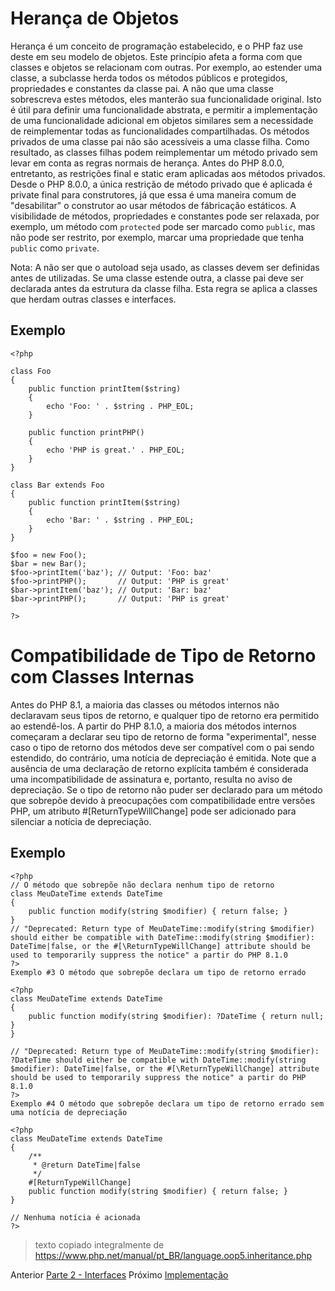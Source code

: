 # Herança de Objetos

Herança é um conceito de programação estabelecido, e o PHP faz use deste em seu modelo de objetos. Este princípio afeta a forma com que classes e objetos se relacionam com outras.
Por exemplo, ao estender uma classe, a subclasse herda todos os métodos públicos e protegidos, propriedades e constantes da classe pai. A não que uma classe sobrescreva estes métodos, eles manterão sua funcionalidade original.
Isto é útil para definir uma funcionalidade abstrata, e permitir a implementação de uma funcionalidade adicional em objetos similares sem a necessidade de reimplementar todas as funcionalidades compartilhadas.
Os métodos privados de uma classe pai não são acessíveis a uma classe filha. Como resultado, as classes filhas podem reimplementar um método privado sem levar em conta as regras normais de herança. Antes do PHP 8.0.0, entretanto, as restrições final e static eram aplicadas aos métodos privados. Desde o PHP 8.0.0, a única restrição de método privado que é aplicada é private final para construtores, já que essa é uma maneira comum de "desabilitar" o construtor ao usar métodos de fábricação estáticos.
A visibilidade de métodos, propriedades e constantes pode ser relaxada, por exemplo, um método com `protected` pode ser marcado como `public`, mas não pode ser restrito, por exemplo, marcar uma propriedade que tenha `public` como `private`.

Nota:
A não ser que o autoload seja usado, as classes devem ser definidas antes de utilizadas. Se uma classe estende outra, a classe pai deve ser declarada antes da estrutura da classe filha. Esta regra se aplica a classes que herdam outras classes e interfaces.

## Exemplo
```
<?php

class Foo
{
    public function printItem($string)
    {
        echo 'Foo: ' . $string . PHP_EOL;
    }

    public function printPHP()
    {
        echo 'PHP is great.' . PHP_EOL;
    }
}

class Bar extends Foo
{
    public function printItem($string)
    {
        echo 'Bar: ' . $string . PHP_EOL;
    }
}

$foo = new Foo();
$bar = new Bar();
$foo->printItem('baz'); // Output: 'Foo: baz'
$foo->printPHP();       // Output: 'PHP is great'
$bar->printItem('baz'); // Output: 'Bar: baz'
$bar->printPHP();       // Output: 'PHP is great'

?>
```
# Compatibilidade de Tipo de Retorno com Classes Internas

Antes do PHP 8.1, a maioria das classes ou métodos internos não declaravam seus tipos de retorno, e qualquer tipo de retorno era permitido ao estendê-los.
A partir do PHP 8.1.0, a maioria dos métodos internos começaram a declarar seu tipo de retorno de forma "experimental", nesse caso o tipo de retorno dos métodos deve ser compatível com o pai sendo estendido, do contrário, uma notícia de depreciação é emitida. Note que a ausência de uma declaração de retorno explícita também é considerada uma incompatibilidade de assinatura e, portanto, resulta no aviso de depreciação.
Se o tipo de retorno não puder ser declarado para um método que sobrepõe devido à preocupações com compatibilidade entre versões PHP, um atributo #[ReturnTypeWillChange] pode ser adicionado para silenciar a notícia de depreciação.

## Exemplo 


```
<?php
// O método que sobrepõe não declara nenhum tipo de retorno
class MeuDateTime extends DateTime
{
    public function modify(string $modifier) { return false; }
}
// "Deprecated: Return type of MeuDateTime::modify(string $modifier) should either be compatible with DateTime::modify(string $modifier): DateTime|false, or the #[\ReturnTypeWillChange] attribute should be used to temporarily suppress the notice" a partir do PHP 8.1.0
?>
Exemplo #3 O método que sobrepõe declara um tipo de retorno errado

<?php
class MeuDateTime extends DateTime
{
    public function modify(string $modifier): ?DateTime { return null; }
}

// "Deprecated: Return type of MeuDateTime::modify(string $modifier): ?DateTime should either be compatible with DateTime::modify(string $modifier): DateTime|false, or the #[\ReturnTypeWillChange] attribute should be used to temporarily suppress the notice" a partir do PHP 8.1.0
?>
Exemplo #4 O método que sobrepõe declara um tipo de retorno errado sem uma notícia de depreciação

<?php
class MeuDateTime extends DateTime
{
    /**
     * @return DateTime|false
     */
    #[ReturnTypeWillChange]
    public function modify(string $modifier) { return false; }
}

// Nenhuma notícia é acionada
?>
```
> texto copiado integralmente de <a href="https://www.php.net/manual/pt_BR/language.oop5.inheritance.php">https://www.php.net/manual/pt_BR/language.oop5.inheritance.php</a>

Anterior [Parte 2 - Interfaces](https://github.com/Unix-User/RoadMap-de-estudos-PHP/blob/main/05-Interfaces.md)
Próximo [Implementação](https://github.com/Unix-User/RoadMap-de-estudos-PHP/blob/main/07-Implementation.md)
